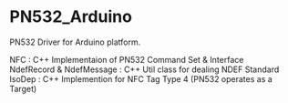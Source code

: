 PN532_Arduino
=============




PN532 Driver for Arduino platform.<br/>

NFC    : C++ Implementaion of PN532 Command Set & Interface<br/>
NdefRecord & NdefMessage : C++ Util class for dealing NDEF Standard<br/>
IsoDep : C++ Implemention for NFC Tag Type 4 (PN532 operates as a Target)<br/>
